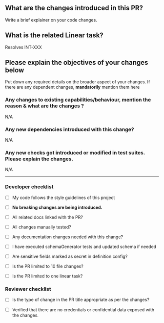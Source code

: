 ## What are the changes introduced in this PR?

Write a brief explainer on your code changes.

## What is the related Linear task?

Resolves INT-XXX

## Please explain the objectives of your changes below

Put down any required details on the broader aspect of your changes. If there are any dependent changes, **mandatorily** mention them here

### Any changes to existing capabilities/behaviour, mention the reason & what are the changes ?

N/A

### Any new dependencies introduced with this change?

N/A

### Any new checks got introduced or modified in test suites. Please explain the changes.

N/A

<hr>

### Developer checklist

- [ ] My code follows the style guidelines of this project

- [ ] **No breaking changes are being introduced.**

- [ ] All related docs linked with the PR?

- [ ] All changes manually tested?

- [ ] Any documentation changes needed with this change?

- [ ] I have executed schemaGenerator tests and updated schema if needed

- [ ] Are sensitive fields marked as secret in definition config?

- [ ] Is the PR limited to 10 file changes?

- [ ] Is the PR limited to one linear task?

### Reviewer checklist

- [ ] Is the type of change in the PR title appropriate as per the changes?

- [ ] Verified that there are no credentials or confidential data exposed with the changes.
